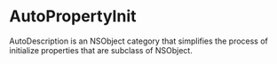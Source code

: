 AutoPropertyInit
================

AutoDescription is an NSObject category that simplifies the process of initialize properties that are subclass of NSObject.
